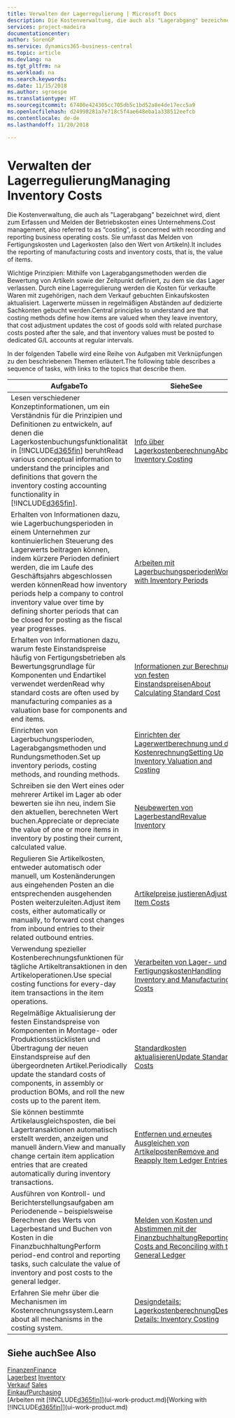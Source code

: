 ```yaml
---
title: Verwalten der Lagerregulierung | Microsoft Docs
description: Die Kostenverwaltung, die auch als "Lagerabgang" bezeichnet wird, dient zum Erfassen und Melden der Betriebskosten eines Unternehmens. Sie umfasst das Melden von Fertigungskosten und Lagerkosten (also den Wert von Artikeln).
services: project-madeira
documentationcenter: 
author: SorenGP
ms.service: dynamics365-business-central
ms.topic: article
ms.devlang: na
ms.tgt_pltfrm: na
ms.workload: na
ms.search.keywords: 
ms.date: 11/15/2018
ms.author: sgroespe
ms.translationtype: HT
ms.sourcegitcommit: 67400e424305cc705db5c1bd52a8e4de17ecc5a9
ms.openlocfilehash: d24998281a7e718c5f4ae648eba1a338512eefcb
ms.contentlocale: de-de
ms.lasthandoff: 11/20/2018

---
```

# <a name="managing-inventory-costs"></a><span data-ttu-id="840b7-104">Verwalten der Lagerregulierung</span><span class="sxs-lookup"><span data-stu-id="840b7-104">Managing Inventory Costs</span></span>
<span data-ttu-id="840b7-105">Die Kostenverwaltung, die auch als "Lagerabgang" bezeichnet wird, dient zum Erfassen und Melden der Betriebskosten eines Unternehmens.</span><span class="sxs-lookup"><span data-stu-id="840b7-105">Cost management, also referred to as “costing”, is concerned with recording and reporting business operating costs.</span></span> <span data-ttu-id="840b7-106">Sie umfasst das Melden von Fertigungskosten und Lagerkosten (also den Wert von Artikeln).</span><span class="sxs-lookup"><span data-stu-id="840b7-106">It includes the reporting of manufacturing costs and inventory costs, that is, the value of items.</span></span>   

<span data-ttu-id="840b7-107">Wichtige Prinzipien: Mithilfe von Lagerabgangsmethoden werden die Bewertung von Artikeln sowie der Zeitpunkt definiert, zu dem sie das Lager verlassen. Durch eine Lagerregulierung werden die Kosten für verkaufte Waren mit zugehörigen, nach dem Verkauf gebuchten Einkaufskosten aktualisiert. Lagerwerte müssen in regelmäßigen Abständen auf dedizierte Sachkonten gebucht werden.</span><span class="sxs-lookup"><span data-stu-id="840b7-107">Central principles to understand are that costing methods define how items are valued when they leave inventory, that cost adjustment updates the cost of goods sold with related purchase costs posted after the sale, and that inventory values must be posted to dedicated G/L accounts at regular intervals.</span></span>

<span data-ttu-id="840b7-108">In der folgenden Tabelle wird eine Reihe von Aufgaben mit Verknüpfungen zu den beschriebenen Themen erläutert.</span><span class="sxs-lookup"><span data-stu-id="840b7-108">The following table describes a sequence of tasks, with links to the topics that describe them.</span></span>

|<span data-ttu-id="840b7-109">**Aufgabe**</span><span class="sxs-lookup"><span data-stu-id="840b7-109">**To**</span></span>|<span data-ttu-id="840b7-110">**Siehe**</span><span class="sxs-lookup"><span data-stu-id="840b7-110">**See**</span></span>|  
|------------|-------------|  
|<span data-ttu-id="840b7-111">Lesen verschiedener Konzeptinformationen, um ein Verständnis für die Prinzipien und Definitionen zu entwickeln, auf denen die Lagerkostenbuchungsfunktionalität in [!INCLUDE[d365fin](includes/d365fin_md.md)] beruht</span><span class="sxs-lookup"><span data-stu-id="840b7-111">Read various conceptual information to understand the principles and definitions that govern the inventory costing accounting functionality in [!INCLUDE[d365fin](includes/d365fin_md.md)].</span></span>|[<span data-ttu-id="840b7-112">Info über Lagerkostenberechnung</span><span class="sxs-lookup"><span data-stu-id="840b7-112">About Inventory Costing</span></span>](finance-learn-about-costing.md)|  
|<span data-ttu-id="840b7-113">Erhalten von Informationen dazu, wie Lagerbuchungsperioden in einem Unternehmen zur kontinuierlichen Steuerung des Lagerwerts beitragen können, indem kürzere Perioden definiert werden, die im Laufe des Geschäftsjahrs abgeschlossen werden können</span><span class="sxs-lookup"><span data-stu-id="840b7-113">Read how inventory periods help a company to control inventory value over time by defining shorter periods that can be closed for posting as the fiscal year progresses.</span></span>|[<span data-ttu-id="840b7-114">Arbeiten mit Lagerbuchungsperioden</span><span class="sxs-lookup"><span data-stu-id="840b7-114">Work with Inventory Periods</span></span>](finance-how-to-work-with-inventory-periods.md)|
|<span data-ttu-id="840b7-115">Erhalten von Informationen dazu, warum feste Einstandspreise häufig von Fertigungsbetrieben als Bewertungsgrundlage für Komponenten und Endartikel verwendet werden</span><span class="sxs-lookup"><span data-stu-id="840b7-115">Read why standard costs are often used by manufacturing companies as a valuation base for components and end items.</span></span>|[<span data-ttu-id="840b7-116">Informationen zur Berechnung von festen Einstandspreisen</span><span class="sxs-lookup"><span data-stu-id="840b7-116">About Calculating Standard Cost</span></span>](finance-about-calculating-standard-cost.md)|
|<span data-ttu-id="840b7-117">Einrichten von Lagerbuchungsperioden, Lagerabgangsmethoden und Rundungsmethoden.</span><span class="sxs-lookup"><span data-stu-id="840b7-117">Set up inventory periods, costing methods, and rounding methods.</span></span>|[<span data-ttu-id="840b7-118">Einrichten der Lagerwertberechnung und der Kostenrechnung</span><span class="sxs-lookup"><span data-stu-id="840b7-118">Setting Up Inventory Valuation and Costing</span></span>](finance-set-up-inventory-valuation-and-costing.md)|
|<span data-ttu-id="840b7-119">Schreiben sie den Wert eines oder mehrerer Artikel im Lager ab oder bewerten sie ihn neu, indem Sie den aktuellen, berechneten Wert buchen.</span><span class="sxs-lookup"><span data-stu-id="840b7-119">Appreciate or depreciate the value of one or more items in inventory by posting their current, calculated value.</span></span>|[<span data-ttu-id="840b7-120">Neubewerten von Lagerbestand</span><span class="sxs-lookup"><span data-stu-id="840b7-120">Revalue Inventory</span></span>](inventory-how-revalue-inventory.md)|
|<span data-ttu-id="840b7-121">Regulieren Sie Artikelkosten, entweder automatisch oder manuell, um Kostenänderungen aus eingehenden Posten an die entsprechenden ausgehenden Posten weiterzuleiten.</span><span class="sxs-lookup"><span data-stu-id="840b7-121">Adjust item costs, either automatically or manually, to forward cost changes from inbound entries to their related outbound entries.</span></span>|[<span data-ttu-id="840b7-122">Artikelpreise justieren</span><span class="sxs-lookup"><span data-stu-id="840b7-122">Adjust Item Costs</span></span>](inventory-how-adjust-item-costs.md)|
|<span data-ttu-id="840b7-123">Verwendung spezieller Kostenberechnungsfunktionen für tägliche Artikeltransaktionen in den Artikeloperationen.</span><span class="sxs-lookup"><span data-stu-id="840b7-123">Use special costing functions for every-day item transactions in the item operations.</span></span>|[<span data-ttu-id="840b7-124">Verarbeiten von Lager- und Fertigungskosten</span><span class="sxs-lookup"><span data-stu-id="840b7-124">Handling Inventory and Manufacturing Costs</span></span>](finance-handle-inventory-and-manufacturing-costs.md)|  
|<span data-ttu-id="840b7-125">Regelmäßige Aktualisierung der festen Einstandspreise von Komponenten in Montage- oder Produktionsstücklisten und Übertragung der neuen Einstandspreise auf den übergeordneten Artikel.</span><span class="sxs-lookup"><span data-stu-id="840b7-125">Periodically update the standard costs of components, in assembly or production BOMs, and roll the new costs up to the parent item.</span></span>|[<span data-ttu-id="840b7-126">Standardkosten aktualisieren</span><span class="sxs-lookup"><span data-stu-id="840b7-126">Update Standard Costs</span></span>](finance-how-to-update-standard-costs.md)|
|<span data-ttu-id="840b7-127">Sie können bestimmte Artikelausgleichsposten, die bei Lagertransaktionen automatisch erstellt werden, anzeigen und manuell ändern.</span><span class="sxs-lookup"><span data-stu-id="840b7-127">View and manually change certain item application entries that are created automatically during inventory transactions.</span></span>|[<span data-ttu-id="840b7-128">Entfernen und erneutes Ausgleichen von Artikelposten</span><span class="sxs-lookup"><span data-stu-id="840b7-128">Remove and Reapply Item Ledger Entries</span></span>](finance-how-to-remove-and-reapply-item-entries.md)|
|<span data-ttu-id="840b7-129">Ausführen von Kontroll- und Berichterstellungsaufgaben am Periodenende – beispielsweise Berechnen des Werts von Lagerbestand und Buchen von Kosten in die Finanzbuchhaltung</span><span class="sxs-lookup"><span data-stu-id="840b7-129">Perform period-end control and reporting tasks, such calculate the value of inventory and post costs to the general ledger.</span></span>|[<span data-ttu-id="840b7-130">Melden von Kosten und Abstimmen mit der Finanzbuchhaltung</span><span class="sxs-lookup"><span data-stu-id="840b7-130">Reporting Costs and Reconciling with the General Ledger</span></span>](finance-report-costs-and-reconcile-with-the-general-ledger.md)|
|<span data-ttu-id="840b7-131">Erfahren Sie mehr über die Mechanismen im Kostenrechnungssystem.</span><span class="sxs-lookup"><span data-stu-id="840b7-131">Learn about all mechanisms in the costing system.</span></span>|[<span data-ttu-id="840b7-132">Designdetails: Lagerkostenberechnung</span><span class="sxs-lookup"><span data-stu-id="840b7-132">Design Details: Inventory Costing</span></span>](design-details-inventory-costing.md)|  

## <a name="see-also"></a><span data-ttu-id="840b7-133">Siehe auch</span><span class="sxs-lookup"><span data-stu-id="840b7-133">See Also</span></span>  
 [<span data-ttu-id="840b7-134">Finanzen</span><span class="sxs-lookup"><span data-stu-id="840b7-134">Finance</span></span>](finance.md)  
 <span data-ttu-id="840b7-135">[Lagerbest](inventory-manage-inventory.md) </span><span class="sxs-lookup"><span data-stu-id="840b7-135">[Inventory](inventory-manage-inventory.md) </span></span>  
 <span data-ttu-id="840b7-136">[Verkauf](sales-manage-sales.md) </span><span class="sxs-lookup"><span data-stu-id="840b7-136">[Sales](sales-manage-sales.md) </span></span>  
 [<span data-ttu-id="840b7-137">Einkauf</span><span class="sxs-lookup"><span data-stu-id="840b7-137">Purchasing</span></span>](purchasing-manage-purchasing.md)  
 <span data-ttu-id="840b7-138">[Arbeiten mit [!INCLUDE[d365fin](includes/d365fin_md.md)]](ui-work-product.md)</span><span class="sxs-lookup"><span data-stu-id="840b7-138">[Working with [!INCLUDE[d365fin](includes/d365fin_md.md)]](ui-work-product.md)</span></span>

